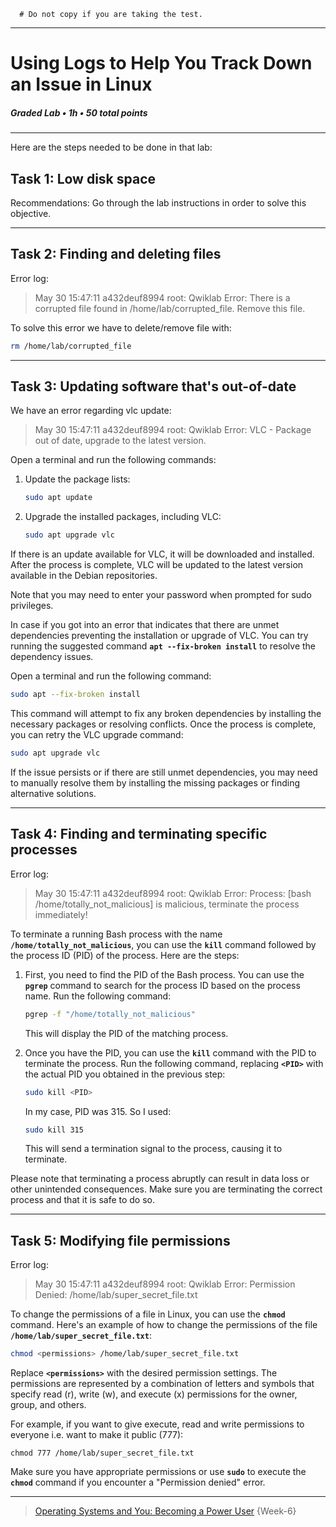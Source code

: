 ```
  # Do not copy if you are taking the test.
```
--- 

# Using Logs to Help You Track Down an Issue in Linux    
##### Graded Lab • 1h • 50 total points 
----- 


Here are the steps needed to be done in that lab:

## Task 1: Low disk space    

Recommendations: Go through the lab instructions in order to solve this objective. 

--------- 

## Task 2: Finding and deleting files

Error log: 

> May 30 15:47:11 a432deuf8994 root: Qwiklab Error: There is a corrupted file found in /home/lab/corrupted_file. Remove this file.


To solve this error we have to delete/remove file with: 

```bash
rm /home/lab/corrupted_file
```

-------
## Task 3: Updating software that's out-of-date

We have an error regarding vlc update: 
> May 30 15:47:11 a432deuf8994 root: Qwiklab Error: VLC - Package out of date, upgrade to the latest version.

Open a terminal and run the following commands:

1. Update the package lists:
    
    ```bash
    sudo apt update
    ```
    
2. Upgrade the installed packages, including VLC:
    
    ```bash
    sudo apt upgrade vlc
    ```
    

If there is an update available for VLC, it will be downloaded and installed. After the process is complete, VLC will be updated to the latest version available in the Debian repositories.

Note that you may need to enter your password when prompted for sudo privileges. 

In case if you got into an error that indicates that there are unmet dependencies preventing the installation or upgrade of VLC. You can try running the suggested command **`apt --fix-broken install`** to resolve the dependency issues.

Open a terminal and run the following command:

```bash
sudo apt --fix-broken install
```

This command will attempt to fix any broken dependencies by installing the necessary packages or resolving conflicts. Once the process is complete, you can retry the VLC upgrade command:

```bash
sudo apt upgrade vlc
```

If the issue persists or if there are still unmet dependencies, you may need to manually resolve them by installing the missing packages or finding alternative solutions. 

---------------

## Task 4: Finding and terminating specific processes

Error log: 
>  May 30 15:47:11 a432deuf8994 root: Qwiklab Error: Process: [bash /home/totally_not_malicious] is malicious, terminate the process immediately!


To terminate a running Bash process with the name **`/home/totally_not_malicious`**, you can use the **`kill`** command followed by the process ID (PID) of the process. Here are the steps:

1. First, you need to find the PID of the Bash process. You can use the **`pgrep`** command to search for the process ID based on the process name. Run the following command:
    
    ```bash
    pgrep -f "/home/totally_not_malicious"
    ```
    
    This will display the PID of the matching process.
    
2. Once you have the PID, you can use the **`kill`** command with the PID to terminate the process. Run the following command, replacing **`<PID>`** with the actual PID you obtained in the previous step:
    
    ```bash
    sudo kill <PID>
    ```
    
    In my case, PID was 315. So I used: 
    
    ```bash
    sudo kill 315
    ```
    
    This will send a termination signal to the process, causing it to terminate.
    

Please note that terminating a process abruptly can result in data loss or other unintended consequences. Make sure you are terminating the correct process and that it is safe to do so.

-------- 


## Task 5: Modifying file permissions

Error log: 
> May 30 15:47:11 a432deuf8994 root: Qwiklab Error: Permission Denied: /home/lab/super_secret_file.txt


To change the permissions of a file in Linux, you can use the **`chmod`** command. Here's an example of how to change the permissions of the file **`/home/lab/super_secret_file.txt`**:

```bash
chmod <permissions> /home/lab/super_secret_file.txt
```

Replace **`<permissions>`** with the desired permission settings. The permissions are represented by a combination of letters and symbols that specify read (r), write (w), and execute (x) permissions for the owner, group, and others.

For example, if you want to give execute, read and write permissions to everyone i.e. want to make it public (777):

```
chmod 777 /home/lab/super_secret_file.txt
```

Make sure you have appropriate permissions or use **`sudo`** to execute the **`chmod`** command if you encounter a "Permission denied" error.




--- 
> [Operating Systems and You: Becoming a Power User](https://www.coursera.org/learn/os-power-user/) {Week-6} 
